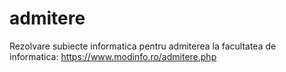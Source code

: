 # admitere

Rezolvare subiecte informatica pentru admiterea la facultatea de informatica: https://www.modinfo.ro/admitere.php

